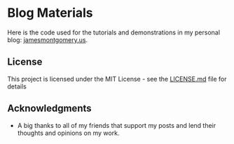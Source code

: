 # Blog Materials

Here is the code used for the tutorials and demonstrations in my personal blog: [jamesmontgomery.us](http://jamesmontgomery.us/blog.html).

## License

This project is licensed under the MIT License - see the [LICENSE.md](LICENSE.md) file for details

## Acknowledgments

* A big thanks to all of my friends that support my posts and lend their thoughts and opinions on my work. 
